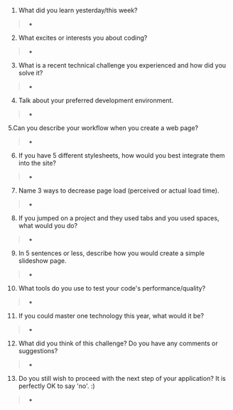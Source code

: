 1. What did you learn yesterday/this week?

  > -
2. What excites or interests you about coding?

  > -
3. What is a recent technical challenge you experienced and how did you solve it?

  > -
4. Talk about your preferred development environment.

  > -
5.Can you describe your workflow when you create a web page?

  > -
6. If you have 5 different stylesheets, how would you best integrate them into the site?

  > -
7. Name 3 ways to decrease page load (perceived or actual load time).

  > -
8. If you jumped on a project and they used tabs and you used spaces, what would you do?

  > -
9. In 5 sentences or less, describe how you would create a simple slideshow page.

  > -
10. What tools do you use to test your code's performance/quality?

  > -
11. If you could master one technology this year, what would it be?

  > -
12. What did you think of this challenge? Do you have any comments or suggestions?

  > -
13. Do you still wish to proceed with the next step of your application? It is perfectly OK to say 'no'. :)

  > -
